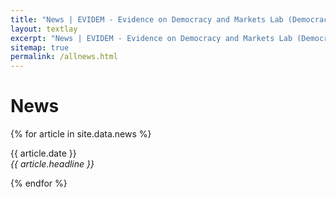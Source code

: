 ```yaml
---
title: "News | EVIDEM - Evidence on Democracy and Markets Lab (Democracy and Markets Lab) | University of Münster and Aarhus University"
layout: textlay
excerpt: "News | EVIDEM - Evidence on Democracy and Markets Lab (Democracy and Markets Lab) | University of Münster and Aarhus University"
sitemap: true
permalink: /allnews.html
---
```


# News

{% for article in site.data.news %}

<p>{{ article.date }} <br>
<em>{{ article.headline }}</em></p>
{% endfor %}
